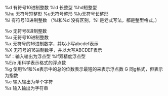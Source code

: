 %d 有符号10进制整数 %ld 长整型 %hd短整型                                                                                                                                                                                                                                                                                                                                                                                                                                                                                                                                 
%hu 无符号短整形 %u无符号整形 %lu无符号长整形                                                                                                                                                                                                                                                                                                                                                                                                                                                                                                                                
 %i 有符号10进制整数 （%i和%d 没有区别，%i 是老式写法，都是整型格式。）                                                                                                                                                                                                                                                                                                                                                                                                                                                                                                                                
                                                                                                                                                                                                                                                                                                                                                                                                                                                                                                                                
                                                                                                                                                                                                                                                                                                                                                                                                                                                                                                                                
%o 无符号8进制整数                                                                                                                                                                                                                                                                                                                                                                                                                                                                                                                                
%u 无符号10进制整数                                                                                                                                                                                                                                                                                                                                                                                                                                                                                                                                
%x 无符号的16进制数字，并以小写abcdef表示                                                                                                                                                                                                                                                                                                                                                                                                                                                                                                                                
%X 无符号的16进制数字，并以大写ABCDEF表示                                                                                                                                                                                                                                                                                                                                                                                                                                                                                                                                
%f：输入输出为浮点型 %lf双精度浮点型                                                                                                                                                                                                                                                                                                                                                                                                                                                                                                                                
%E/e 用科学表示格式的浮点数                                                                                                                                                                                                                                                                                                                                                                                                                                                                                                                                
%g 使用%f和%e表示中的总的位数表示最短的来表示浮点数 G 同g格式，但表示为指数                                                                                                                                                                                                                                                                                                                                                                                                                                                                                                                                
%c 输入输出为单个字符                                                                                                                                                                                                                                                                                                                                                                                                                                                                                                                                
%s 输入输出为字符串                                                                                                                                                                                                                                                                                                                                                                                                                                                                                                                                
